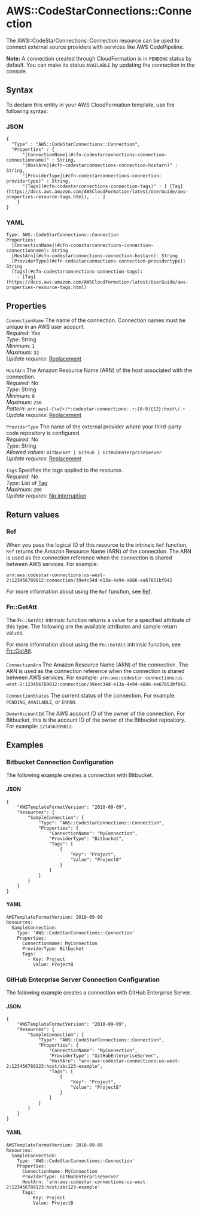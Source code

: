 # AWS::CodeStarConnections::Connection<a name="aws-resource-codestarconnections-connection"></a>

The AWS::CodeStarConnections::Connection resource can be used to connect external source providers with services like AWS CodePipeline\.

 **Note:** A connection created through CloudFormation is in `PENDING` status by default\. You can make its status `AVAILABLE` by updating the connection in the console\.

## Syntax<a name="aws-resource-codestarconnections-connection-syntax"></a>

To declare this entity in your AWS CloudFormation template, use the following syntax:

### JSON<a name="aws-resource-codestarconnections-connection-syntax.json"></a>

```
{
  "Type" : "AWS::CodeStarConnections::Connection",
  "Properties" : {
      "[ConnectionName](#cfn-codestarconnections-connection-connectionname)" : String,
      "[HostArn](#cfn-codestarconnections-connection-hostarn)" : String,
      "[ProviderType](#cfn-codestarconnections-connection-providertype)" : String,
      "[Tags](#cfn-codestarconnections-connection-tags)" : [ [Tag](https://docs.aws.amazon.com/AWSCloudFormation/latest/UserGuide/aws-properties-resource-tags.html), ... ]
    }
}
```

### YAML<a name="aws-resource-codestarconnections-connection-syntax.yaml"></a>

```
Type: AWS::CodeStarConnections::Connection
Properties: 
  [ConnectionName](#cfn-codestarconnections-connection-connectionname): String
  [HostArn](#cfn-codestarconnections-connection-hostarn): String
  [ProviderType](#cfn-codestarconnections-connection-providertype): String
  [Tags](#cfn-codestarconnections-connection-tags): 
    - [Tag](https://docs.aws.amazon.com/AWSCloudFormation/latest/UserGuide/aws-properties-resource-tags.html)
```

## Properties<a name="aws-resource-codestarconnections-connection-properties"></a>

`ConnectionName`  <a name="cfn-codestarconnections-connection-connectionname"></a>
The name of the connection\. Connection names must be unique in an AWS user account\.  
*Required*: Yes  
*Type*: String  
*Minimum*: `1`  
*Maximum*: `32`  
*Update requires*: [Replacement](https://docs.aws.amazon.com/AWSCloudFormation/latest/UserGuide/using-cfn-updating-stacks-update-behaviors.html#update-replacement)

`HostArn`  <a name="cfn-codestarconnections-connection-hostarn"></a>
The Amazon Resource Name \(ARN\) of the host associated with the connection\.  
*Required*: No  
*Type*: String  
*Minimum*: `0`  
*Maximum*: `256`  
*Pattern*: `arn:aws(-[\w]+)*:codestar-connections:.+:[0-9]{12}:host\/.+`  
*Update requires*: [Replacement](https://docs.aws.amazon.com/AWSCloudFormation/latest/UserGuide/using-cfn-updating-stacks-update-behaviors.html#update-replacement)

`ProviderType`  <a name="cfn-codestarconnections-connection-providertype"></a>
The name of the external provider where your third\-party code repository is configured\.  
*Required*: No  
*Type*: String  
*Allowed values*: `Bitbucket | GitHub | GitHubEnterpriseServer`  
*Update requires*: [Replacement](https://docs.aws.amazon.com/AWSCloudFormation/latest/UserGuide/using-cfn-updating-stacks-update-behaviors.html#update-replacement)

`Tags`  <a name="cfn-codestarconnections-connection-tags"></a>
Specifies the tags applied to the resource\.  
*Required*: No  
*Type*: List of [Tag](https://docs.aws.amazon.com/AWSCloudFormation/latest/UserGuide/aws-properties-resource-tags.html)  
*Maximum*: `200`  
*Update requires*: [No interruption](https://docs.aws.amazon.com/AWSCloudFormation/latest/UserGuide/using-cfn-updating-stacks-update-behaviors.html#update-no-interrupt)

## Return values<a name="aws-resource-codestarconnections-connection-return-values"></a>

### Ref<a name="aws-resource-codestarconnections-connection-return-values-ref"></a>

When you pass the logical ID of this resource to the intrinsic `Ref` function, `Ref` returns the Amazon Resource Name \(ARN\) of the connection\. The ARN is used as the connection reference when the connection is shared between AWS services\. For example:

 `arn:aws:codestar-connections:us-west-2:123456789012:connection/39e4c34d-e13a-4e94-a886-ea67651bf042` 

For more information about using the `Ref` function, see [Ref](https://docs.aws.amazon.com/AWSCloudFormation/latest/UserGuide/intrinsic-function-reference-ref.html)\.

### Fn::GetAtt<a name="aws-resource-codestarconnections-connection-return-values-fn--getatt"></a>

The `Fn::GetAtt` intrinsic function returns a value for a specified attribute of this type\. The following are the available attributes and sample return values\.

For more information about using the `Fn::GetAtt` intrinsic function, see [Fn::GetAtt](https://docs.aws.amazon.com/AWSCloudFormation/latest/UserGuide/intrinsic-function-reference-getatt.html)\.

#### <a name="aws-resource-codestarconnections-connection-return-values-fn--getatt-fn--getatt"></a>

`ConnectionArn`  <a name="ConnectionArn-fn::getatt"></a>
The Amazon Resource Name \(ARN\) of the connection\. The ARN is used as the connection reference when the connection is shared between AWS services\. For example: `arn:aws:codestar-connections:us-west-2:123456789012:connection/39e4c34d-e13a-4e94-a886-ea67651bf042`\.

`ConnectionStatus`  <a name="ConnectionStatus-fn::getatt"></a>
The current status of the connection\. For example: `PENDING`, `AVAILABLE`, or `ERROR`\.

`OwnerAccountId`  <a name="OwnerAccountId-fn::getatt"></a>
The AWS account ID of the owner of the connection\. For Bitbucket, this is the account ID of the owner of the Bitbucket repository\. For example: `123456789012`\.

## Examples<a name="aws-resource-codestarconnections-connection--examples"></a>

### Bitbucket Connection Configuration<a name="aws-resource-codestarconnections-connection--examples--Bitbucket_Connection_Configuration"></a>

The following example creates a connection with Bitbucket\.

#### JSON<a name="aws-resource-codestarconnections-connection--examples--Bitbucket_Connection_Configuration--json"></a>

```
{
    "AWSTemplateFormatVersion": "2010-09-09",
    "Resources": {
        "SampleConnection": {
            "Type": "AWS::CodeStarConnections::Connection",
            "Properties": {
                "ConnectionName": "MyConnection",
                "ProviderType": "Bitbucket",
                "Tags": [
                    {
                        "Key": "Project",
                        "Value": "ProjectB"
                    }
                ]
            }
        }
    }
}
```

#### YAML<a name="aws-resource-codestarconnections-connection--examples--Bitbucket_Connection_Configuration--yaml"></a>

```
AWSTemplateFormatVersion: 2010-09-09
Resources:
  SampleConnection:
    Type: 'AWS::CodeStarConnections::Connection'
    Properties:
      ConnectionName: MyConnection
      ProviderType: Bitbucket
      Tags:
        - Key: Project
          Value: ProjectB
```

### GitHub Enterprise Server Connection Configuration<a name="aws-resource-codestarconnections-connection--examples--GitHub_Enterprise_Server_Connection_Configuration"></a>

The following example creates a connection with GitHub Enterprise Server\.

#### JSON<a name="aws-resource-codestarconnections-connection--examples--GitHub_Enterprise_Server_Connection_Configuration--json"></a>

```
{
    "AWSTemplateFormatVersion": "2010-09-09",
    "Resources": {
        "SampleConnection": {
            "Type": "AWS::CodeStarConnections::Connection",
            "Properties": {
                "ConnectionName": "MyConnection",
                "ProviderType": "GitHubEnterpriseServer",
                "HostArn": "arn:aws:codestar-connections:us-west-2:123456789123:host/abc123-example",
                "Tags": [
                    {
                        "Key": "Project",
                        "Value": "ProjectB"
                    }
                ]
            }
        }
    }
}
```

#### YAML<a name="aws-resource-codestarconnections-connection--examples--GitHub_Enterprise_Server_Connection_Configuration--yaml"></a>

```
AWSTemplateFormatVersion: 2010-09-09
Resources:
  SampleConnection:
    Type: 'AWS::CodeStarConnections::Connection'
    Properties:
      ConnectionName: MyConnection
      ProviderType: GitHubEnterpriseServer
      HostArn: 'arn:aws:codestar-connections:us-west-2:123456789123:host/abc123-example'
      Tags:
        - Key: Project
          Value: ProjectB
```